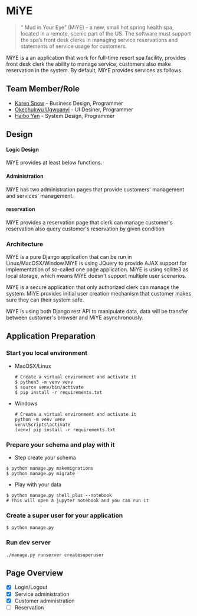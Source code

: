 # MiYE

> " Mud in Your Eye” (MiYE) - a new, small hot spring health spa, located in a remote, scenic part of the US. The software must support the spa’s front desk clerks in managing service reservations and statements of service usage for customers.

MiYE is a an application that work for full-time resort spa facility, provides front desk clerk the ability to manage service, customers also make reservation in the system.
By default, MiYE provides services as follows.

## Team Member/Role

* [Karen Snow](https://github.com/karensnow2019) - Business Design, Programmer
* [Okechukwu Ugwuanyi](https://github.com/okechukwuugwuanyi) - UI Desiner, Programmer
* [Haibo Yan](https://github.com/billyean) - System Design, Programmer

## Design

#### Logic Design

MiYE provides at least below functions.

#### Administration

MiYE has two administration pages that provide customers' management and services' management.

#### reservation

MiYE provides a reservation page that clerk can manage customer's reservation also query customer's reservation by given condition

### Architecture

MiYE is a pure Django application that can be run in Linux/MacOSX/Window.MiYE is using JQuery to provide AJAX support for implementation of so-called one page application. MiYE is using sqllite3 as local storage, which means MiYE doesn't support multiple user scenarios.

MiYE is a secure application that only authorized clerk can manage the system. MiYE provides initial user creation mechanism that customer makes sure they can their system safe.

MiYE is using both Django rest API to manipulate data, data will be transfer between customer's browser and MiYE asynchronously.

## Application Preparation

### Start you local environment

* MacOSX/Linux

  ```shell
  # Create a virtual environment and activate it
  $ python3 -m venv venv
  $ source venv/bin/activate
  $ pip install -r requirements.txt
  ```

* Windows

  ```shell
  # Create a virtual environment and activate it
  python -m venv venv
  venv\Scripts\activate
  (venv) pip install -r requirements.txt
  ```

### Prepare your schema and play with it

* Step create your schema
```shell
$ python manage.py makemigrations
$ python manage.py migrate
```

* Play with your data
```shell
$ python manage.py shell_plus --notebook
# This will open a jupyter notebook and you can run it
```

### Create a super user for your application
```shell
$ python manage.py

```

### Run dev server

```shell
./manage.py runserver createsuperuser
```

## Page Overview

* [X] Login/Logout
* [X] Service administration
* [X] Customer administration
* [ ] Reservation
